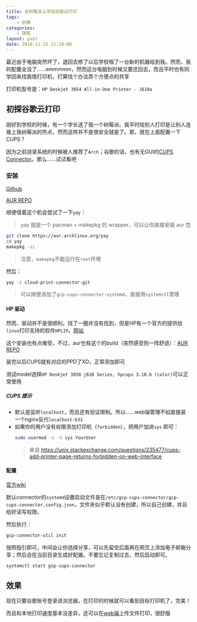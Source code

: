 ```yaml
---
title: 在树莓派上添加谷歌云打印
tags: 
    - 折腾
categories:
    - 随笔
layout: post
date: 2018-11-25 21:10:00
---
```


最近由于电脑突然坏了，退回去修了以后学校租了一台新的机器给到我。然而，我的配置全没了……emmmmm，然而这台电脑到时候又要还回去，而且平时也有同学回来找我借打印机，打算找个办法弄个方便点的共享

打印机型号是：`HP Deskjet 3054 All-in-One Printer - J610a`

## 初探谷歌云打印

刚好到学校的时候，有一个学长送了我一个树莓派。我平时给别人打印是让别人连接上我树莓派的热点，然而这样并不是很安全就是了。那，就在上面配置一下CUPS？

因为之前烧录系统的时候被人推荐了`Arch`；谷歌的话，也有无GUI的[CUPS Connector](https://support.google.com/a/answer/2906017?hl=en)。那么……试试看吧

### 安装

[Github](https://github.com/google/cloud-print-connector) 

[AUR REPO](https://aur.archlinux.org/packages/cloud-print-connector-git/)

顺便借着这个机会尝试了一下`yay`：
> yay 就是一个 pacman + makepkg 的 wrapper，可以让你直接安装 aur 包

```bash
git clone https://aur.archlinux.org/yay
cd yay
makepkg -si
```

> 注意，`makepkg`不能运行在`root`环境

然后：

```bash
yay -S cloud-print-connector-git
```

> 可以顺便添加了`gcp-cups-connector-systemd`，直接用`systemctl`管理

#### HP 驱动

然而，驱动并不是很顺利。找了一圈并没有找到，但是HP有一个官方的提供给`linux`打印支持的软件`HPLIP`。[网站](https://developers.hp.com/hp-linux-imaging-and-printing)

这个安装也有点难受，不过，aur也有这个的build（突然感受到一阵舒适）：[AUR REPO](https://www.archlinux.org/packages/extra/x86_64/hplip/)

装完以后CUPS就有对应的PPD了XD，正常添加即可

测试model选择`HP Deskjet 3050 j610 Series, hpcups 3.18.6 (color)`可以正常使用

##### CUPS 提示

- 默认是监听`localhost`，而且还有验证限制。所以……web端管理不如直接装一个nginx反代`localhost:631`
- 如果你的用户没有权限添加打印机（`forbidden`），把用户加进`sys` 即可：
  ```bash
  sudo usermod -a -G sys YourUser
  ```
  > 来自 https://unix.stackexchange.com/questions/235477/cups-add-printer-page-returns-forbidden-on-web-interface

#### 配置

[官方wiki](https://github.com/google/cloud-print-connector/wiki/Install)

默认connector的`systemd`设置启动文件是在`/etc/gcp-cups-connector/gcp-cups-connector.config.json`，文件夹似乎默认没有创建，所以自己创建，并且给好读写权限。

然后执行：
```bash
gcp-connector-util init
```

按照指引即可，中间会让你选择分享，可以先留空后面再在网页上添加电子邮箱分享；然后会在当前目录生成好配置。不要忘记复制过去，然后启动即可。

```bash
systemctl start gcp-cups-connector
```

## 效果

现在只要谷歌账号登录进浏览器，在打印的时候就可以看到目标打印机了，完美！

而且和本地打印速度基本没差异，还可以在[web端](https://www.google.com/cloudprint/#printers)上传文件打印，很舒服

